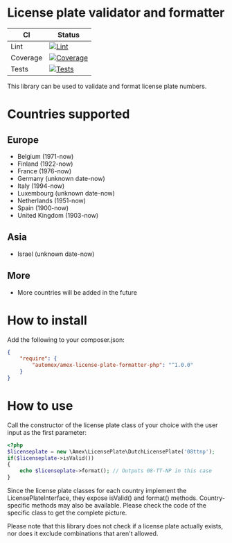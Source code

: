 # License plate validator and formatter

| CI | Status |
| --- | --- |
| Lint | [![Lint](https://github.com/automex/amex-license-plate-formatter-php/actions/workflows/phplint.yml/badge.svg)](https://github.com/automex/amex-license-plate-formatter-php/actions/workflows/phplint.yml) |
| Coverage | [![Coverage](https://github.com/automex/amex-license-plate-formatter-php/actions/workflows/ci-coverage.yml/badge.svg)](https://github.com/automex/amex-license-plate-formatter-php/actions/workflows/ci-coverage.yml) |
| Tests | [![Tests](https://github.com/automex/amex-license-plate-formatter-php/actions/workflows/ci-php.yml/badge.svg)](https://github.com/automex/amex-license-plate-formatter-php/actions/workflows/ci-php.yml) |

This library can be used to validate and format license plate numbers.

# Countries supported

## Europe
* Belgium (1971-now)
* Finland (1922-now)
* France (1976-now)
* Germany (unknown date-now)
* Italy (1994-now)
* Luxembourg (unknown date-now)
* Netherlands (1951-now)
* Spain (1900-now)
* United Kingdom (1903-now)

## Asia
* Israel (unknown date-now)

## More
* More countries will be added in the future

# How to install

Add the following to your composer.json:

``` json
{
    "require": {
        "automex/amex-license-plate-formatter-php": "^1.0.0"
    }
}
```

# How to use

Call the constructor of the license plate class of your choice with the user input as the first parameter:

``` php
<?php
$licenseplate = new \Amex\LicensePlate\DutchLicensePlate('08ttnp');
if($licenseplate->isValid())
{
    echo $licenseplate->format(); // Outputs 08-TT-NP in this case
}
```

Since the license plate classes for each country implement the LicensePlateInterface, they expose isValid() and format() methods.
Country-specific methods may also be available. Please check the code of the specific class to get the complete picture.

Please note that this library does not check if a license plate actually exists, nor does it exclude combinations that aren't allowed.
